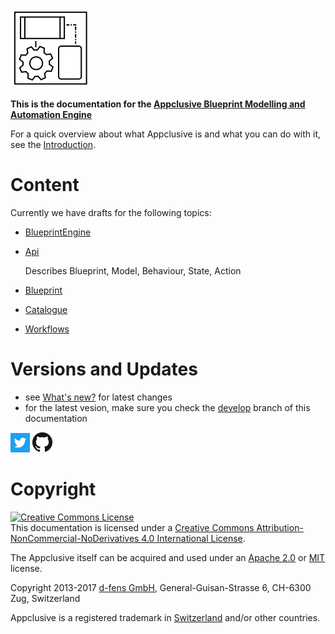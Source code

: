 ![](./media/logo-128-128.png)

**This is the documentation for the [Appclusive Blueprint Modelling and Automation Engine](http://appclusive.net)**

For a quick overview about what Appclusive is and what you can do with it, see the [Introduction](Introduction.md). 

# Content

Currently we have drafts for the following topics:

* [BlueprintEngine](BlueprintEngine.md)
* [Api](Api.md)

  Describes Blueprint, Model, Behaviour, State, Action

* [Blueprint](./Endpoints/Core/Catalogue/Blueprint/)
* [Catalogue](./Endpoints/Core/Catalogue/Catalogue/)
* [Workflows](Workflows.md)

# Versions and Updates

* see [What's new?](WhatsNew.md) for latest changes
* for the latest vesion, make sure you check the [develop](http://docs.appclusive.net/en/develop/) branch of this documentation

[![](./media/Twitter_Logo_White_On_Blue.png)](https://twitter.com/appclusive) 
[![](./media/GitHub-Mark-32px.png)](https://github.com/Appclusive) 

# Copyright

<a rel="license" href="http://creativecommons.org/licenses/by-nc-nd/4.0/"><img alt="Creative Commons License" style="border-width:0" src="https://i.creativecommons.org/l/by-nc-nd/4.0/88x31.png" /></a><br />This documentation is licensed under a <a rel="license" href="http://creativecommons.org/licenses/by-nc-nd/4.0/">Creative Commons Attribution-NonCommercial-NoDerivatives 4.0 International License</a>.

The Appclusive itself can be acquired and used under an [Apache 2.0](https://www.apache.org/licenses/LICENSE-2.0) or [MIT](https://opensource.org/licenses/MIT) license.

Copyright 2013-2017 [d-fens GmbH](http://d-fens.net), General-Guisan-Strasse 6, CH-6300 Zug, Switzerland

Appclusive is a registered trademark in [Switzerland](https://www.swissreg.ch/srclient/tm/691777) and/or other countries.
